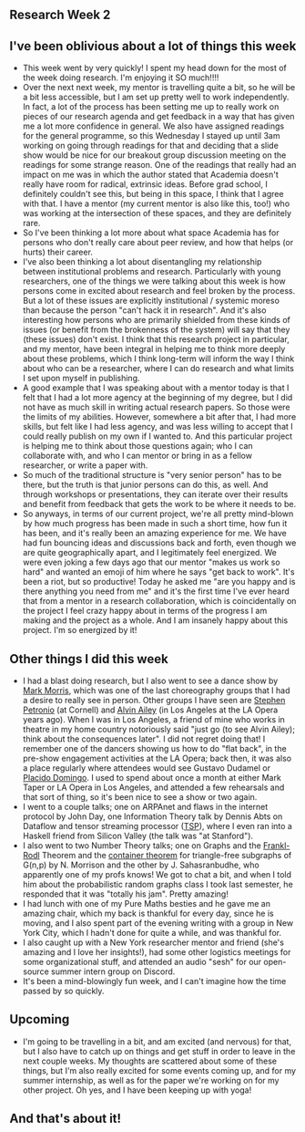 ## Research Week 2

## I've been oblivious about a lot of things this week
- This week went by very quickly! I spent my head down for the most of the week doing research. I'm enjoying it SO much!!!!
- Over the next next week, my mentor is travelling quite a bit, so he will be a bit less accessible, but I am set up pretty well to work independently. In
fact, a lot of the process has been setting me up to really work on pieces of our research agenda and get feedback in a way that has given me a 
lot more confidence in general. We also have assigned readings for the general programme, so this Wednesday I stayed up until 3am working on going through
readings for that and deciding that a slide show would be nice for our breakout group discussion meeting on the readings for some strange reason. One of the readings that really had an impact on me was in which the author stated that Academia doesn't really have room for 
radical, extrinsic ideas. Before grad school, I definitely couldn't see this, but being in this space, I think that I agree with that. 
I have a mentor (my current mentor is also like this, too!) who was working at the intersection of these spaces, and they are definitely rare. 
- So I've been thinking a lot more about what space Academia has for persons who don't really care about peer review, and how that helps (or hurts)
their career. 
- I've also been thinking a lot about disentangling my relationship between institutional problems and research. Particularly with young researchers, 
one of the things we were talking about this week is how persons come in excited about research and feel broken by the process. But a lot of these
issues are explicitly institutional / systemic moreso than because the person "can't hack it in research". And it's also interesting how persons who are
primarily shielded from these kinds of issues (or benefit from the brokenness of the system) will say that they (these issues) don't exist.
I think that this research project in particular,
and my mentor, have been integral in helping me to think more deeply about these problems, which I think long-term will inform the way I think about
who can be a researcher, where I can do research and what limits I set upon myself in publishing.
- A good example that I was speaking about with a mentor today is that I felt that I had a lot more agency at the beginning of my degree, but I did 
not have as much skill in writing actual research papers. So those were the limits of my abilities. However, somewhere a bit after that, I had more
skills, but felt like I had less agency, and was less willing to accept that I could really publish on my own if I wanted to. And this particular project
is helping me to think about those questions again; who I can collaborate with, and who I can mentor or bring in as a fellow researcher, or write a paper with.
- So much of the traditional structure is "very senior person" has to be there, but the truth is that junior persons can do this, as well. And through
workshops or presentations, they can iterate over their results and benefit from feedback that gets the work to be where it needs to be.
- So anyways, in terms of our current project, we're all pretty mind-blown by how much progress has been made in such a short time, how fun it has been,
and it's really been an amazing experience for me. We have had fun bouncing ideas and discussions back and forth, even though we are quite geographically
apart, and I legitimately feel energized. We were even joking a few days ago that our mentor "makes us work so hard" and wanted an emoji of him where
he says "get back to work". It's been a riot, but so productive! Today he asked me "are you happy and is there anything you need from me" and it's the
first time I've ever heard that from a mentor in a research collaboration, which is coincidentally on the project I feel crazy happy about in terms of the progress I am making and the project as a whole. And I am insanely happy about this project. I'm so energized by it!

## Other things I did this week
- I had a blast doing research, but I also went to see a dance show by [Mark Morris](https://en.wikipedia.org/wiki/Mark_Morris_(choreographer)), which was one of the last choreography groups that I had a desire 
to really see in person. Other groups I have seen are [Stephen Petronio](https://en.wikipedia.org/wiki/Stephen_Petronio) (at Cornell) and [Alvin Ailey](https://en.wikipedia.org/wiki/Alvin_Ailey) (in Los Angeles at the LA Opera years ago).
When I was in Los Angeles, a friend of mine who works in theatre in my home country notoriously said "just go (to see Alvin Ailey); think about the consequences later".
I did not regret doing that! I remember one of the dancers showing us how to do "flat back", in the pre-show engagement activities at the LA Opera;
back then, it was also a place regularly where attendees would see Gustavo Dudamel or [Placido Domingo](https://www.laopera.org/about-us/artists-2/cast-members/placido-domingo/).
I used to spend about once a month at either Mark Taper or LA Opera in Los Angeles, and attended a few rehearsals and that sort of thing, so it's been
nice to see a show or two again.
- I went to a couple talks; one on ARPAnet and flaws in the internet protocol by John Day, one Information Theory talk
by Dennis Abts on Dataflow and tensor streaming processor ([TSP](https://storage.googleapis.com/pub-tools-public-publication-data/pdf/34926.pdf)),
where I even ran into a Haskell friend from Silicon Valley (the talk was "at Stanford").
- I also went to two Number Theory talks; one on Graphs and the [Frankl-Rodl](https://en.wikipedia.org/wiki/Frankl%E2%80%93R%C3%B6dl_graph#:~:text=In%20graph%20theory%20and%20computational,the%20distance%20between%20adjacent%20vertices.) Theorem and the [container theorem](https://en.wikipedia.org/wiki/Container_method) for triangle-free subgraphs of G(n,p)
by N. Morrison and the other by J. Sahasranbudhe, who apparently one of my profs knows! We got to chat a bit, and when I told him about the probabilistic
random graphs class I took last semester, he responded that it was "totally his jam". Pretty amazing!
- I had lunch with one of my Pure Maths besties and he gave me an amazing chair, which my back is thankful for every day, since he is moving,
and I also spent part of the evening writing with a group in New York City, which I hadn't done for quite a while, and was thankful for.
- I also caught up with a New York researcher mentor and friend (she's amazing and I love her insights!), had some other logistics meetings for some organizational stuff, and attended an audio "sesh" for
our open-source summer intern group on Discord.
- It's been a mind-blowingly fun week, and I can't imagine how the time passed by so quickly.

## Upcoming
- I'm going to be travelling in a bit, and am excited (and nervous) for that, but I also have to catch up on things and get stuff in order to
leave in the next couple weeks. My thoughts are scattered about some of these things, but I'm also really excited for some events coming up,
and for my summer internship, as well as for the paper we're working on for my other project. Oh yes, and I have been keeping up with yoga!

## And that's about it!




